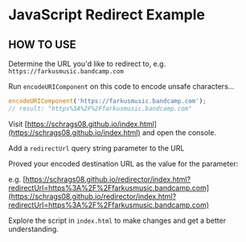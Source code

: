 # JavaScript Redirect Example

## HOW TO USE

Determine the URL you'd like to redirect to, e.g. `https://farkusmusic.bandcamp.com`

Run `encodeURIComponent` on this code to encode unsafe characters...

```js
encodeURIComponent('https://farkusmusic.bandcamp.com');
// result: "https%3A%2F%2Ffarkusmusic.bandcamp.com"
```

Visit [https://schrags08.github.io/index.html](https://schrags08.github.io/index.html) and open the console.

Add a `redirectUrl` query string parameter to the URL

Proved your encoded destination URL as the value for the parameter:

e.g. [https://schrags08.github.io/redirector/index.html?redirectUrl=https%3A%2F%2Ffarkusmusic.bandcamp.com](https://schrags08.github.io/redirector/index.html?redirectUrl=https%3A%2F%2Ffarkusmusic.bandcamp.com)

Explore the script in `index.html` to make changes and get a better understanding.
